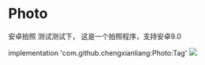 # Photo
安卓拍照
测试测试下，
这是一个拍照程序，支持安卓9.0

implementation 'com.github.chengxianliang:Photo:Tag'
[![](https://jitpack.io/v/chengxianliang/Photo.svg)](https://jitpack.io/#chengxianliang/Photo)
